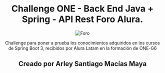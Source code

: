 <div align="center">
  <h1 align="center">
Challenge ONE - Back End Java + Spring - API Rest Foro Alura.
  </h1>
  
![Foro](https://github.com/user-attachments/assets/b56aeca2-dcfe-4aea-b5bd-5c46e4c02f00)

Challenge para poner a prueba los conocimientos adquiridos en los cursos de Spring Boot 3, recibidos por Alura Latam en la formación de ONE-G6

<h2>Creado por Arley Santiago Macías Maya</h2>

